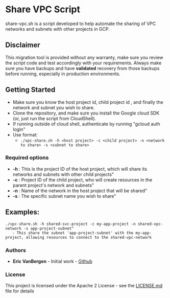 # Share VPC Script

share-vpc.sh is a script developed to help automate the sharing of VPC networks and subnets with other projects in GCP.

## Disclaimer

This migration tool is provided without any warranty, make sure you review the script code and test accordingly with your requirements.
Always make sure you have backups and have **validated** recovery from those backups before running, especially in production environments. 

## Getting Started

* Make sure you know the host project id, child project id , and finally the network and subnet you wish to share.  
* Clone the repository, and make sure you install the Google cloud SDK (or, just run the script from CloudShell).
* If running outside of cloud shell, authenticate by running "gcloud auth login" 
* Use format: 
    - `./vpc-share.sh -h <host project> -c <child project> -n <network to share> -s <subnet to share>`

### Required options
* **-h <host project>**: This is the project ID of the host project, which will share its networks and subnets with other child projects"
* **-c <child project>**: Project ID of the child project, who will create resources in the parent project's network and subnets"
* **-n <network to share>**: Name of the network in the host project that will be shared"
* **-s <subnet to share>**: The specific subnet name you wish to share"

## Examples:
```
./vpc-share.sh -h shared-svc-project -c my-app-project -n shared-vpc-network -s app-project-subnet"    
   - This share the subnet 'app-project-subnet' with the my-app-project, allowing resources to connect to the shared-vpc-network
```

### Authors
* **Eric VanBergen** - Initial work - [Github](https://github.com/vanberge)


### License
This project is licensed under the Apache 2 License - see the [LICENSE.md](LICENSE.md) file for details
